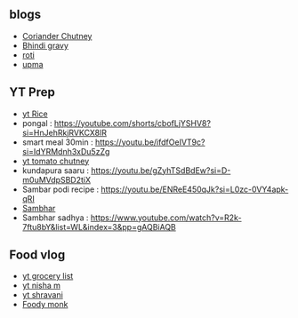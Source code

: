 ## blogs
* [Coriander Chutney](https://www.indianhealthyrecipes.com/coriander-coconut-chutney/)
* [Bhindi gravy](https://www.vegrecipesofindia.com/bhindi-masala-gravy-recipe/)
* [roti](https://www.cookwithmanali.com/roti-recipe/)
* [upma](https://www.tarladalal.com/upma--quick-upma-recipe-breakfast-upma-38658r)

## YT Prep
* [yt Rice](https://www.youtube.com/watch?v=bP0vOcIarKM&list=PLmMyXRtEtJEba7aQjFMh0E-sI8KPcC6Ds&index=2&pp=gAQBiAQB)
* pongal : https://youtube.com/shorts/cbofLjYSHV8?si=HnJehRkjRVKCX8lR
* smart meal 30min : https://youtu.be/ifdfOeIVT9c?si=IdYRMdnh3xDu5zZg
* [yt tomato chutney](https://www.youtube.com/watch?v=5WmofqHvGIQ&list=PLmMyXRtEtJEba7aQjFMh0E-sI8KPcC6Ds&index=3&pp=gAQBiAQB)
* kundapura saaru : https://youtu.be/gZyhTSdBdEw?si=D-m0uMVdpSBD2tiX
* Sambar podi recipe : https://youtu.be/ENReE450qJk?si=L0zc-0VY4apk-qRI
* [Sambhar](https://www.indianhealthyrecipes.com/andhra-sambar-recipe-how-to-make-south-indian-sambar/)
* Sambhar sadhya : https://www.youtube.com/watch?v=R2k-7ftu8bY&list=WL&index=3&pp=gAQBiAQB

## Food vlog
* [yt grocery list](https://www.youtube.com/watch?v=9bCkz-P8mLA&list=PLmMyXRtEtJEba7aQjFMh0E-sI8KPcC6Ds&index=1&pp=gAQBiAQB)
* [yt nisha m](https://www.youtube.com/watch?v=kRjU6rZ0ni4&list=PLmMyXRtEtJEba7aQjFMh0E-sI8KPcC6Ds&index=1&pp=gAQBiAQB)
* [yt shravani](https://www.youtube.com/watch?v=S1aPK4QwfAU&list=PLmMyXRtEtJEba7aQjFMh0E-sI8KPcC6Ds&index=2&pp=gAQBiAQB)
* [Foody monk](https://youtu.be/slRYtTwZyhg?si=NWmcw3rMLpKQ9PYt)


